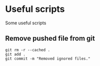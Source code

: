 # Useful scripts
Some useful scripts

## Remove pushed file from git
```
git rm -r --cached .
git add .
git commit -m "Removed ignored files."
```
